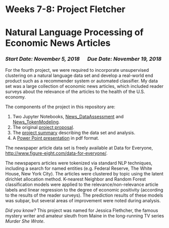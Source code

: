 # Weeks 7-8: Project Fletcher
# Natural Language Processing of Economic News Articles

### _Start Date: November 5, 2018_ &emsp; _Due Date: November 19, 2018_

For the fourth project, we were required to incorporate unsupervised clustering on a natural language data set and develop a real-world end product such as a recommender system or automated classifier.  My data set was a large collection of economic news articles, which included reader surveys about the relevance of the articles to the health of the U.S. economy.

The components of the project in this repository are:  
1. Two Jupyter Notebooks, [News_DataAssessment](News_DataAssessment.ipynb) and [News_TokenModeling](News_TokenModeling.ipynb).
2. The original [project proposal](Project4_Proposal.pdf).
3. The [project summary](Project4_Summary.pdf) describing the data set and analysis.
4. A [Power Point presentation](Project4_Presentation.pdf) in pdf format.

The newspaper article data set is freely available at Data for Everyone, http://www.figure-eight.com/data-for-everyone/.

The newspapers articles were tokenized via standard NLP techniques, including a search for named entities (e.g. Federal Reserve, The White House, New York City). The articles were clustered by topic using the latent dirichlet allocation method. K-nearest Neighbor and Random Forest  classification models were applied to the relevance/non-relevance article labels and linear regression to the degree of economic positivity (according to the results of the reader surveys). The prediction results of these models was subpar, but several areas of improvement were noted during analysis.

_Did you know?_  This project was named for Jessica Flethcher, the famous mystery writer and amateur sleuth from Maine in the long-running TV series _Murder She Wrote_.
